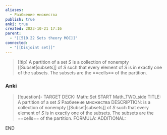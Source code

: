 ```yaml
---
aliases:
  - Разбиение множества
publish: true
anki: true
created: 2023-10-21 17:16
parent:
  - "[[510.22 Sets theory MOC]]"
connected:
  - "[[Disjoint set]]"
---
```

> [!tip] A partition of a set $S$ 
is a collection of nonempty [[Subset|subsets]] of $S$ such that every element of $S$ is in exactly one of the subsets. 
The subsets are the ==cells== of the partition.

### Anki
> [!question]-
TARGET DECK: Math::Set 
START
Math_TWO_side
TITLE: A partition of a set $S$ 
Разбиение множества
DESCRIPTION: is a collection of nonempty [[Subset|subsets]] of $S$ such that every element of $S$ is in exactly one of the subsets. 
The subsets are the ==cells== of the partition.
FORMULA: 
ADDITIONAL:
<!--ID: 1697898285975-->
END




